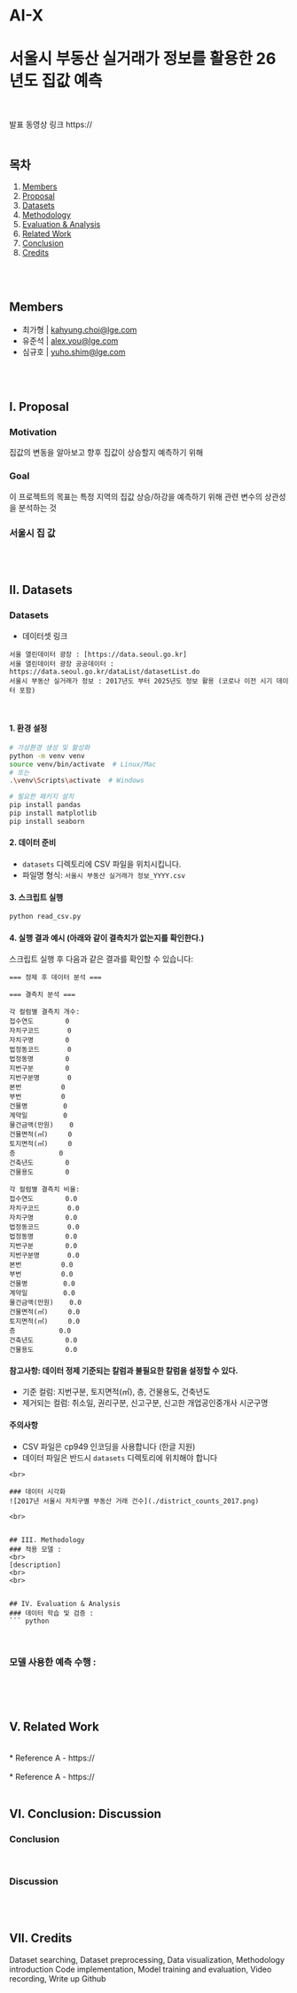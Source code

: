 # AI-X
# 서울시 부동산 실거래가 정보를 활용한 26년도 집값 예측
<br>

발표 동영상 링크
https://
<br>
<br>

## 목차
1. [Members](#members)
2. [Proposal](#i-proposal)
3. [Datasets](#ii-datasets)
4. [Methodology](#iii-methodology)
5. [Evaluation & Analysis](#iv-evaluation--analysis)
6. [Related Work](#v-related-work)
7. [Conclusion](#vi-conclusion-discussion)
8. [Credits](#vii-credits)
<br>
<br>


## Members
- 최가형 | kahyung.choi@lge.com
- 유준석 | alex.you@lge.com
- 심규호 | yuho.shim@lge.com
<br>
<br>


## I. Proposal
### Motivation
집값의 변동을 알아보고 향후 집값이 상승할지 예측하기 위해
<br>


### Goal
이 프로젝트의 목표는 특정 지역의 집값 상승/하강을 예측하기 위해 관련 변수의 상관성을 분석하는 것
<br>


### 서울시 집 값
<br>
<br>


## II. Datasets
### Datasets
* 데이터셋 링크
```
서울 열린데이터 광장 : [https://data.seoul.go.kr]
서울 열린데이터 광장 공공데이터 : https://data.seoul.go.kr/dataList/datasetList.do
서울시 부동산 실거래가 정보 : 2017년도 부터 2025년도 정보 활용 (코로나 이전 시기 데이터 포함)
```
<br>

#### 1. 환경 설정
```bash
# 가상환경 생성 및 활성화
python -m venv venv
source venv/bin/activate  # Linux/Mac
# 또는
.\venv\Scripts\activate  # Windows

# 필요한 패키지 설치
pip install pandas
pip install matplotlib
pip install seaborn
```

#### 2. 데이터 준비
- `datasets` 디렉토리에 CSV 파일을 위치시킵니다.
- 파일명 형식: `서울시 부동산 실거래가 정보_YYYY.csv`

#### 3. 스크립트 실행
```bash
python read_csv.py
```
#### 4. 실행 결과 예시 (아래와 같이 결측치가 없는지를 확인한다.)
스크립트 실행 후 다음과 같은 결과를 확인할 수 있습니다:

```
=== 정제 후 데이터 분석 ===

=== 결측치 분석 ===

각 컬럼별 결측치 개수:
접수연도        0
자치구코드       0
자치구명        0
법정동코드       0
법정동명        0
지번구분        0
지번구분명       0
본번          0
부번          0
건물명         0
계약일         0
물건금액(만원)    0
건물면적(㎡)     0
토지면적(㎡)     0
층           0
건축년도        0
건물용도        0

각 컬럼별 결측치 비율:
접수연도        0.0
자치구코드       0.0
자치구명        0.0
법정동코드       0.0
법정동명        0.0
지번구분        0.0
지번구분명       0.0
본번          0.0
부번          0.0
건물명         0.0
계약일         0.0
물건금액(만원)    0.0
건물면적(㎡)     0.0
토지면적(㎡)     0.0
층           0.0
건축년도        0.0
건물용도        0.0
```

#### 참고사항: 데이터 정제 기준되는 칼럼과 불필요한 칼럼을 설정할 수 있다. 
- 기준 컬럼: 지번구분, 토지면적(㎡), 층, 건물용도, 건축년도
- 제거되는 컬럼: 취소일, 권리구분, 신고구분, 신고한 개업공인중개사 시군구명

#### 주의사항
- CSV 파일은 cp949 인코딩을 사용합니다 (한글 지원)
- 데이터 파일은 반드시 `datasets` 디렉토리에 위치해야 합니다
```
<br>

### 데이터 시각화
![2017년 서울시 자치구별 부동산 거래 건수](./district_counts_2017.png)

<br>


## III. Methodology
### 적용 모델 : 
<br>
[description]
<br>
<br>


## IV. Evaluation & Analysis
### 데이터 학습 및 검증 : 
``` python

```
<br>

### 모델 사용한 예측 수행 : 
``` python

```
<br>
<br>


## V. Related Work 
<br>
* Reference A
  - https://
<br>
<br>  
* Reference A
  - https://
<br>
<br>


## VI. Conclusion: Discussion
### Conclusion
<br>


### Discussion
<br>
<br>


## VII. Credits
Dataset searching, Dataset preprocessing, Data visualization, Methodology introduction
Code implementation, Model training and evaluation, Video recording, Write up Github



